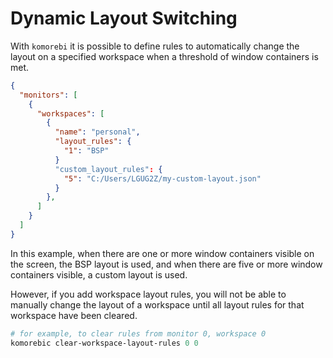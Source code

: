 # Dynamic Layout Switching

With `komorebi` it is possible to define rules to automatically change the
layout on a specified workspace when a threshold of window containers is met.

```json
{
  "monitors": [
    {
      "workspaces": [
        {
          "name": "personal",
          "layout_rules": {
            "1": "BSP"
          }
          "custom_layout_rules": {
            "5": "C:/Users/LGUG2Z/my-custom-layout.json"
          }
        },
      ]
    }
  ]
}
```

In this example, when there are one or more window containers visible on the
screen, the BSP layout is used, and when there are five or more window
containers visible, a custom layout is used.

However, if you add workspace layout rules, you will not be able to manually
change the layout of a workspace until all layout rules for that workspace have
been cleared.

```powershell
# for example, to clear rules from monitor 0, workspace 0
komorebic clear-workspace-layout-rules 0 0
```
